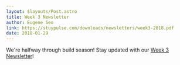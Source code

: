 ```yaml
---
layout: $layouts/Post.astro
title: Week 3 Newsletter
author: Eugene Seo
link: https://stuypulse.com/downloads/newsletters/week3-2018.pdf
date: 2018-01-29
---
```

We're halfway through build season!
Stay updated with our [Week 3 Newsletter](/downloads/newsletters/week3-2018.pdf)!
